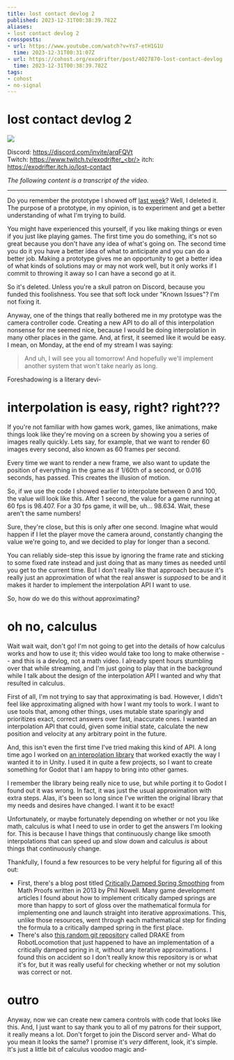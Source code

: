 ```yaml
---
title: lost contact devlog 2
published: 2023-12-31T00:38:39.782Z
aliases:
- lost contact devlog 2
crossposts:
- url: https://www.youtube.com/watch?v=Ys7-etH1G1U
  time: 2023-12-31T00:31:07Z
- url: https://cohost.org/exodrifter/post/4027870-lost-contact-devlog
  time: 2023-12-31T00:38:39.782Z
tags:
- cohost
- no-signal
---
```


# lost contact devlog 2

![](https://www.youtube.com/watch?v=Ys7-etH1G1U)

Discord: https://discord.com/invite/arqFQVt<br/>
Twitch: https://www.twitch.tv/exodrifter_<br/>
itch: https://exodrifter.itch.io/lost-contact<br/>

_The following content is a transcript of the video._

---

Do you remember the prototype I showed off [last week](20231224031713.md)? Well, I deleted it. The purpose of a prototype, in my opinion, is to experiment and get a better understanding of what I'm trying to build.

You might have experienced this yourself, if you like making things or even if you just like playing games. The first time you do something, it's not so great because you don't have any idea of what's going on. The second time you do it you have a better idea of what to anticipate and you can do a better job. Making a prototype gives me an opportunity to get a better idea of what kinds of solutions may or may not work well, but it only works if I commit to throwing it away so I can have a second go at it.

So it's deleted. Unless you're a skull patron on Discord, because you funded this foolishness. You see that soft lock under "Known Issues"? I'm not fixing it.

Anyway, one of the things that really bothered me in my prototype was the camera controller code. Creating a new API to do all of this interpolation nonsense for me seemed nice, because I would be doing interpolation in many other places in the game. And, at first, it seemed like it would be easy. I mean, on Monday, at the end of my stream I was saying:

> And uh, I will see you all tomorrow! And hopefully we'll implement another system that won't take nearly as long.

Foreshadowing is a literary devi-

# interpolation is easy, right? right???

If you're not familiar with how games work, games, like animations, make things look like they're moving on a screen by showing you a series of images really quickly. Lets say, for example, that we want to render 60 images every second, also known as 60 frames per second.

Every time we want to render a new frame, we also want to update the position of everything in the game as if 1/60th of a second, or 0.016 seconds, has passed. This creates the illusion of motion.

So, if we use the code I showed earlier to interpolate between 0 and 100, the value will look like this. After 1 second, the value for a game running at 60 fps is 98.407. For a 30 fps game, it will be, uh... 98.634. Wait, these aren't the same numbers!

Sure, they're close, but this is only after one second. Imagine what would happen if I let the player move the camera around, constantly changing the value we're going to, and we decided to play for longer than a second.

You can reliably side-step this issue by ignoring the frame rate and sticking to some fixed rate instead and just doing that as many times as needed until you get to the current time. But I don't really like that approach because it's really just an approximation of what the real answer is *supposed* to be and it makes it harder to implement the interpolation API I want to use.

So, how do we do this without approximating?

# oh no, calculus

Wait wait wait, don't go! I'm not going to get into the details of how calculus works and how to use it; this video would take too long to make otherwise -- and this is a devlog, not a math video. I already spent hours stumbling over that while streaming, and I'm just going to play that in the background while I talk about the design of the interpolation API I wanted and why that resulted in calculus.

First of all, I'm not trying to say that approximating is bad. However, I didn't feel like approximating aligned with how I want my tools to work. I want to use tools that, among other things, uses mutable state sparingly and prioritizes exact, correct answers over fast, inaccurate ones. I wanted an interpolation API that could, given some initial state, calculate the new position and velocity at any arbitrary point in the future.

And, this isn't even the first time I've tried making this kind of API. A long time ago I worked on [an interpolation library](https://github.com/exodrifter/unity-aural) that worked exactly the way I wanted it to in Unity. I used it in quite a few projects, so I want to create something for Godot that I am happy to bring into other games.

I remember the library being really nice to use, but while porting it to Godot I found out it was wrong. In fact, it was just the usual approximation with extra steps. Alas, it's been so long since I've written the original library that my needs and desires have changed. I want it to be exact!

Unfortunately, or maybe fortunately depending on whether or not you like math, calculus is what I need to use in order to get the answers I'm looking for. This is because I have things that continuously change like smooth interpolations that can speed up and slow down and calculus _is_ about things that continuously change.

Thankfully, I found a few resources to be very helpful for figuring all of this out:

- First, there's a blog post titled [Critically Damped Spring Smoothing](http://mathproofs.blogspot.com/2013/07/critically-damped-spring-smoothing.html) from Math Proofs written in 2013 by Phil Nowell. Many game development articles I found about how to implement critically damped springs are more than happy to sort of gloss over the mathematical formula for implementing one and launch straight into iterative approximations. This, unlike those resources, went through each mathematical step for finding the formula to a critically damped spring in the first place. 
- There's also [this random git repository](https://github.com/RobotLocomotion/drake/blob/01f0a85994c75b5ab4602707b57be0bed18a4389/multibody/benchmarks/mass_damper_spring/mass_damper_spring_analytical_solution.cc) called DRAKE from RobotLocomotion that just happened to have an implementation of a critically damped spring in it, without any iterative approximations. I found this on accident so I don't really know this repository is or what it's for, but it was really useful for checking whether or not my solution was correct or not.

# outro

Anyway, now we can create new camera controls with code that looks like this. And, I just want to say thank you to all of my patrons for their support, it really means a lot. Don't forget to join the Discord server and- What do you mean it looks the same? I promise it's _very_ different, look, it's simple. It's just a little bit of calculus voodoo magic and-

